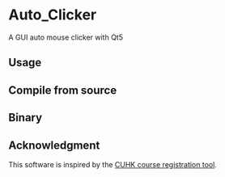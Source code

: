 # Auto_Clicker

A GUI auto mouse clicker with Qt5

## Usage

## Compile from source

## Binary

## Acknowledgment
This software is inspired by the [CUHK course registration tool](https://www.facebook.com/CUHKSecrets/photos/a.383493881754733/1023149624455819/?type=1&theater).